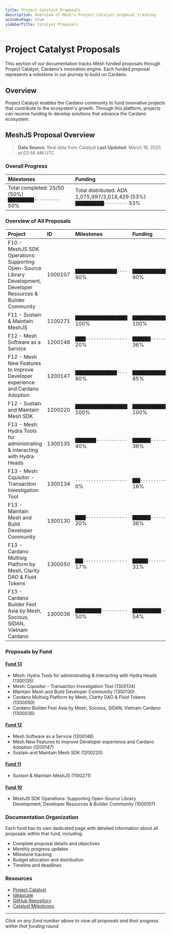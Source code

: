 ```yaml
---
title: Project Catalyst Proposals
description: Overview of Mesh's Project Catalyst proposal tracking
asIndexPage: true
sidebarTitle: Catalyst Proposals
---
```


# Project Catalyst Proposals

This section of our documentation tracks Mesh funded proposals through Project Catalyst, Cardano's innovation engine. Each funded proposal represents a milestone in our journey to build on Cardano.

## Overview

Project Catalyst enables the Cardano community to fund innovative projects that contribute to the ecosystem's growth. Through this platform, projects can receive funding to develop solutions that advance the Cardano ecosystem.

## MeshJS Proposal Overview

> **Data Source**: Real data from Catalyst
> **Last Updated**: March 19, 2025 at 03:56 AM UTC

### Overall Progress

| Milestones | Funding |
|:-----------|:--------|
| Total completed: 25/50 (50%)<br>`██████████··········` 50% | Total distributed: ADA 1,075,997/2,018,429 (53%)<br>`███████████·········` 53% |

### Overview of All Proposals

| Project | ID | Milestones | Funding |
|:--------|:---|:-----------|:--------|
| F10 - MeshJS SDK Operations: Supporting Open-Source Library Development, Developer Resources & Builder Community | 1000107 | `████████████████····` 80% | `████████████████····` 80% |
| F11 - Sustain & Maintain MeshJS | 1100271 | `████████████████████` 100% | `████████████████████` 100% |
| F12 - Mesh Software as a Service | 1200148 | `████················` 20% | `███████·············` 36% |
| F12 - Mesh New Features to Improve Developer experience and Cardano Adoption | 1200147 | `████████████████····` 80% | `█████████████████···` 85% |
| F12 - Sustain and Maintain Mesh SDK | 1200220 | `████████████████████` 100% | `████████████████████` 100% |
| F13 - Mesh: Hydra Tools for administrating & interacting with Hydra Heads | 1300135 | `████████············` 40% | `███████·············` 36% |
| F13 - Mesh: Cquisitor - Transaction Investigation Tool | 1300134 | `····················` 0% | `███·················` 16% |
| F13 - Maintain Mesh and Build Developer Community | 1300130 | `████················` 20% | `███████·············` 36% |
| F13 - Cardano Multisig Platform by Mesh, Clarity DAO & Fluid Tokens | 1300050 | `███·················` 17% | `██████··············` 31% |
| F13 - Cardano Builder Fest Asia by Mesh, Socious, SIDAN, Vietnam Cardano | 1300036 | `██████████··········` 50% | `███████████·········` 54% |

### Proposals by Fund

#### [Fund 13](/en/wiki/0_catalyst_proposals/0013)
- Mesh: Hydra Tools for administrating & interacting with Hydra Heads (1300135)
- Mesh: Cquisitor - Transaction Investigation Tool (1300134)
- Maintain Mesh and Build Developer Community (1300130)
- Cardano Multisig Platform by Mesh, Clarity DAO & Fluid Tokens (1300050)
- Cardano Builder Fest Asia by Mesh, Socious, SIDAN, Vietnam Cardano (1300036)

#### [Fund 12](/en/wiki/0_catalyst_proposals/0012)
- Mesh Software as a Service (1200148)
- Mesh New Features to Improve Developer experience and Cardano Adoption (1200147)
- Sustain and Maintain Mesh SDK (1200220)

#### [Fund 11](/en/wiki/0_catalyst_proposals/0011)
- Sustain & Maintain MeshJS (1100271)

#### [Fund 10](/en/wiki/0_catalyst_proposals/0010)
- MeshJS SDK Operations: Supporting Open-Source Library Development, Developer Resources & Builder Community (1000107)

### Documentation Organization

Each fund has its own dedicated page with detailed information about all proposals within that fund, including:

- Complete proposal details and objectives
- Monthly progress updates
- Milestone tracking
- Budget allocation and distribution
- Timeline and deadlines

### Resources

- [Project Catalyst](https://projectcatalyst.io/)
- [Ideascale](https://cardano.ideascale.com/)
- [GitHub Repository](https://github.com/meshJS)
- [Catalyst Milestones](https://milestones.projectcatalyst.io/)

---

*Click on any fund number above to view all proposals and their progress within that funding round.*

